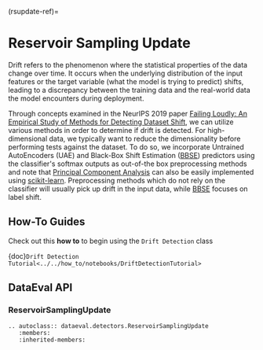 (rsupdate-ref)=
# Reservoir Sampling Update

Drift refers to the phenomenon where the statistical properties of the data change over time. It occurs when the underlying
distribution of the input features or the target variable (what the model is trying to predict) shifts, leading to a discrepancy
between the training data and the real-world data the model encounters during deployment.

Through concepts examined in the NeurIPS 2019 paper [Failing Loudly: An Empirical Study of Methods for Detecting Dataset Shift](https://arxiv.org/abs/1810.11953),
we can utilize various methods in order to determine if drift is detected. For high-dimensional
data, we typically want to reduce the dimensionality before performing tests against the dataset. To do so, we incorporate Untrained
AutoEncoders (UAE) and Black-Box Shift Estimation ([BBSE]) predictors using the classifier's softmax outputs as out-of-the box
preprocessing methods and note that [Principal Component Analysis] can also be easily implemented using [scikit-learn].
Preprocessing methods which do not rely on the classifier will usually pick up drift in the input data, while [BBSE] focuses
on label shift.

## How-To Guides

Check out this **how to** to begin using the `Drift Detection` class

{doc}`Drift Detection Tutorial<../../how_to/notebooks/DriftDetectionTutorial>`

## DataEval API

### ReservoirSamplingUpdate

```{eval-rst}
.. autoclass:: dataeval.detectors.ReservoirSamplingUpdate
   :members:
   :inherited-members:
```

[bbse]: https://arxiv.org/abs/1802.03916
[bonferroni]: https://mathworld.wolfram.com/BonferroniCorrection.html
[drift_ref]: https://arxiv.org/abs/1802.03916
[false discovery rate]: http://www.math.tau.ac.il/~ybenja/MyPapers/benjamini_hochberg1995.pdf
[kolmogorov-smirnov]: https://en.wikipedia.org/wiki/Kolmogorov%E2%80%93Smirnov_test
[maximum mean discrepancy]: http://jmlr.csail.mit.edu/papers/v13/gretton12a.html
[principal component analysis]: https://en.wikipedia.org/wiki/Principal_component_analysis
[radial basis function]: https://en.wikipedia.org/wiki/Radial_basis_function_kernel
[scikit-learn]: https://scikit-learn.org/stable/modules/generated/sklearn.decomposition.PCA.html
